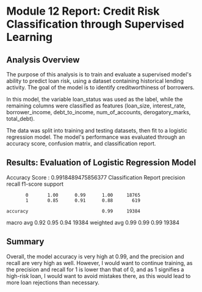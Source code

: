 # Module 12 Report: Credit Risk Classification through Supervised Learning


## Analysis Overview


The purpose of this analysis is to train and evaluate a supervised model's ability to predict loan risk, using a dataset containing historical lending activity. The goal of the model is to identify creditworthiness of borrowers.

In this model, the variable loan_status was used as the label, while the remaining columns were classified as features (loan_size, interest_rate,	borrower_income,	debt_to_income,	num_of_accounts, derogatory_marks, total_debt).

The data was split into training and testing datasets, then fit to a logistic regression model. 
The model's performance was evaluated through an accuracy score, confusion matrix, and classification report. 


## Results: Evaluation of Logistic Regression Model

Accuracy Score : 0.9918489475856377
Classification Report
              precision    recall  f1-score   support

           0       1.00      0.99      1.00     18765
           1       0.85      0.91      0.88       619

    accuracy                           0.99     19384
   macro avg       0.92      0.95      0.94     19384
weighted avg       0.99      0.99      0.99     19384



## Summary

Overall, the model accuracy is very high at 0.99, and the precision and recall are very high as well. However, I would want to continue training, as the precision and recall for 1 is lower than that of 0, and as 1 signifies a high-risk loan, I would want to avoid mistakes there, as this would lead to more loan rejections than necessary. 